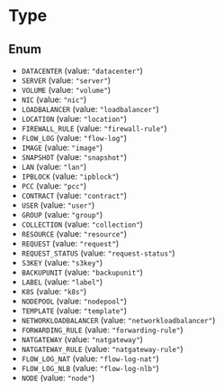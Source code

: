 # Type

## Enum

* `DATACENTER` \(value: `"datacenter"`\)
* `SERVER` \(value: `"server"`\)
* `VOLUME` \(value: `"volume"`\)
* `NIC` \(value: `"nic"`\)
* `LOADBALANCER` \(value: `"loadbalancer"`\)
* `LOCATION` \(value: `"location"`\)
* `FIREWALL_RULE` \(value: `"firewall-rule"`\)
* `FLOW_LOG` \(value: `"flow-log"`\)
* `IMAGE` \(value: `"image"`\)
* `SNAPSHOT` \(value: `"snapshot"`\)
* `LAN` \(value: `"lan"`\)
* `IPBLOCK` \(value: `"ipblock"`\)
* `PCC` \(value: `"pcc"`\)
* `CONTRACT` \(value: `"contract"`\)
* `USER` \(value: `"user"`\)
* `GROUP` \(value: `"group"`\)
* `COLLECTION` \(value: `"collection"`\)
* `RESOURCE` \(value: `"resource"`\)
* `REQUEST` \(value: `"request"`\)
* `REQUEST_STATUS` \(value: `"request-status"`\)
* `S3KEY` \(value: `"s3key"`\)
* `BACKUPUNIT` \(value: `"backupunit"`\)
* `LABEL` \(value: `"label"`\)
* `K8S` \(value: `"k8s"`\)
* `NODEPOOL` \(value: `"nodepool"`\)
* `TEMPLATE` \(value: `"template"`\)
* `NETWORKLOADBALANCER` \(value: `"networkloadbalancer"`\)
* `FORWARDING_RULE` \(value: `"forwarding-rule"`\)
* `NATGATEWAY` \(value: `"natgateway"`\)
* `NATGATEWAY_RULE` \(value: `"natgateway-rule"`\)
* `FLOW_LOG_NAT` \(value: `"flow-log-nat"`\)
* `FLOW_LOG_NLB` \(value: `"flow-log-nlb"`\)
* `NODE` \(value: `"node"`\)

